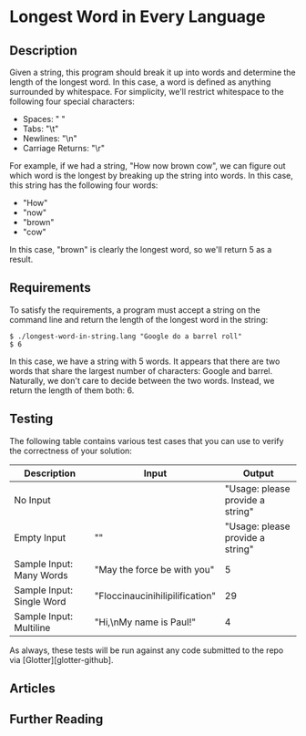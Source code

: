 # Longest Word in Every Language

## Description

Given a string, this program should break it up into words and determine
the length of the longest word. In this case, a word is defined as anything
surrounded by whitespace. For simplicity, we'll restrict whitespace to the
following four special characters:

- Spaces: " "
- Tabs: "\t"
- Newlines: "\n"
- Carriage Returns: "\r"

For example, if we had a string, "How now brown cow", we can figure out which
word is the longest by breaking up the string into words. In this case, this
string has the following four words:

- "How"
- "now"
- "brown"
- "cow"

In this case, "brown" is clearly the longest word, so we'll return 5 as a result.


## Requirements

To satisfy the requirements, a program must accept a string on the command line 
and return the length of the longest word in the string:

```shell
$ ./longest-word-in-string.lang "Google do a barrel roll"
$ 6
```

In this case, we have a string with 5 words. It appears that there are two words
that share the largest number of characters: Google and barrel. Naturally, we
don't care to decide between the two words. Instead, we return the length of them 
both: 6.


## Testing

The following table contains various test cases that you can use to verify the 
correctness of your solution:

| Description               | Input                           | Output                           |
|---------------------------|---------------------------------|----------------------------------|
| No Input                  |                                 | "Usage: please provide a string" |
| Empty Input               | ""                              | "Usage: please provide a string" |
| Sample Input: Many Words  | "May the force be with you"     | 5                                |
| Sample Input: Single Word | "Floccinaucinihilipilification" | 29                               |
| Sample Input: Multiline   | "Hi,\nMy name is Paul!"         | 4                                |

As always, these tests will be run against any code submitted to the repo via [Glotter][glotter-github].


## Articles



## Further Reading
